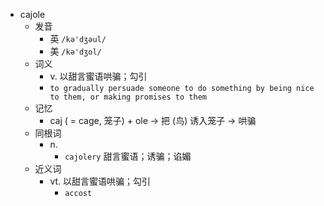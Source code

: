 - cajole
  - 发音
    - 英 `/kə'dʒəul/`
    - 美 `/kə'dʒol/`
  - 词义
    - v. 以甜言蜜语哄骗；勾引
    - `to gradually persuade someone to do something by being nice to them, or making promises to them`
  - 记忆
    - caj ( = cage, 笼子) + ole → 把 (鸟) 诱入笼子 → 哄骗
  - 同根词
    - n.
      - `cajolery` 甜言蜜语；诱骗；谄媚
  - 近义词
    - vt. 以甜言蜜语哄骗；勾引
      - `accost`
